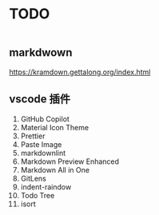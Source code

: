 # TODO

```bash
```

## markdwown

<https://kramdown.gettalong.org/index.html>

## vscode 插件

1. GitHub Copilot
1. Material Icon Theme
1. Prettier
1. Paste Image
1. markdownlint
1. Markdown Preview Enhanced
1. Markdown All in One
1. GitLens
1. indent-raindow
1. Todo Tree
1. isort
